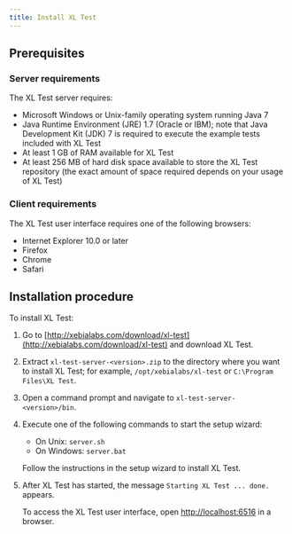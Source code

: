 ```yaml
---
title: Install XL Test
---
```


## Prerequisites

### Server requirements

The XL Test server requires:

* Microsoft Windows or Unix-family operating system running Java 7
* Java Runtime Environment (JRE) 1.7 (Oracle or IBM); note that Java Development Kit (JDK) 7 is required to execute the example tests included with XL Test
* At least 1 GB of RAM available for XL Test
* At least 256 MB of hard disk space available to store the XL Test repository (the exact amount of space required depends on your usage of XL Test)

### Client requirements

The XL Test user interface requires one of the following browsers:

* Internet Explorer 10.0 or later
* Firefox
* Chrome
* Safari

## Installation procedure

To install XL Test:

1. Go to [http://xebialabs.com/download/xl-test](http://xebialabs.com/download/xl-test) and download XL Test.
2. Extract `xl-test-server-<version>.zip` to the directory where you want to install XL Test; for example, `/opt/xebialabs/xl-test` or `C:\Program Files\XL Test`.
3. Open a command prompt and navigate to `xl-test-server-<version>/bin`.
4. Execute one of the following commands to start the setup wizard:
      * On Unix: `server.sh`
      * On Windows: `server.bat`

    Follow the instructions in the setup wizard to install XL Test.
5. After XL Test has started, the message `Starting XL Test ... done.` appears.

    To access the XL Test user interface, open [http://localhost:6516](http://localhost:6516) in a browser.
